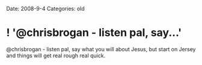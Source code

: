 Date: 2008-9-4
Categories: old

# ! '@chrisbrogan - listen pal, say...'

@chrisbrogan - listen pal, say what you will about Jesus, but start on Jersey and things will get real rough real quick.

